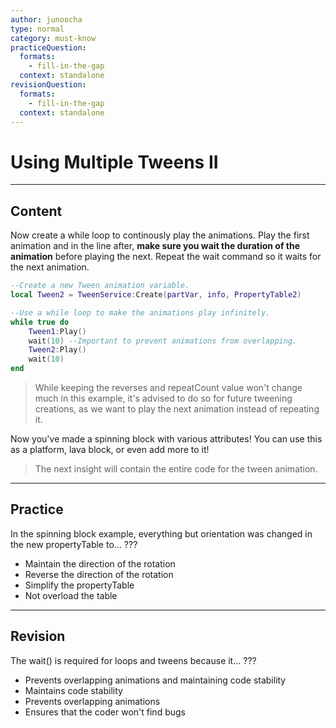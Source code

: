 ```yaml
---
author: junoocha
type: normal
category: must-know
practiceQuestion:
  formats:
    - fill-in-the-gap
  context: standalone
revisionQuestion:
  formats:
    - fill-in-the-gap
  context: standalone
---
```


# Using Multiple Tweens II

---

## Content

Now create a while loop to continously play the animations. Play the first animation and in the line after, **make sure you wait the duration of the animation** before playing the next. Repeat the wait command so it waits for the next animation.

```lua
--Create a new Tween animation variable.
local Tween2 = TweenService:Create(partVar, info, PropertyTable2)

--Use a while loop to make the animations play infinitely.
while true do
	Tween1:Play()
	wait(10) --Important to prevent animations from overlapping.
	Tween2:Play()
	wait(10) 
end
```

> While keeping the reverses and repeatCount value won't change much in this example, it's advised to do so for future tweening creations, as we want to play the next animation instead of repeating it.

Now you've made a spinning block with various attributes! You can use this as a platform, lava block, or even add more to it!

> The next insight will contain the entire code for the tween animation.

---

## Practice

In the spinning block example, everything but orientation was changed in the new propertyTable to... ???

- Maintain the direction of the rotation
- Reverse the direction of the rotation
- Simplify the propertyTable
- Not overload the table

---

## Revision

The wait() is required for loops and tweens because it... ???

- Prevents overlapping animations and maintaining code stability
- Maintains code stability
- Prevents overlapping animations
- Ensures that the coder won't find bugs